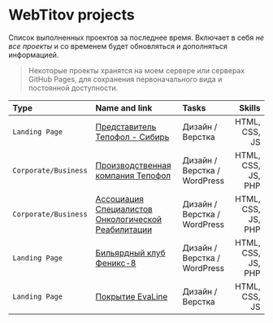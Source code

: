 # WebTitov projects

Список выполненных проектов за последнее время. Включает в себя *не все проекты* и со временем будет обновляться и дополняться информацией. 

> Некоторые проекты хранятся на моем сервере или серверах GitHub Pages, для сохранения первоначального вида и постоянной доступности.

| Type | Name and link | Tasks | Skills |
| :--- | :---          | :---  |   ---: |
| `Landing Page` | [Представитель Тепофол - Сибирь](https://sibir.tepofol.ru/) | Дизайн / Верстка | HTML, CSS, JS |
| `Corporate/Business`    | [Производственная компания Тепофол](https://tepofol.ru/) | Дизайн / Верстка / WordPress | HTML, CSS, JS, PHP |
| `Corporate/Business`    | [Ассоциация Специалистов Онкологической Реабилитации](https://#/) | Дизайн / Верстка / WordPress | HTML, CSS, JS, PHP |
| `Landing Page` | [Бильярдный клуб Феникс-8](https://#/) | Дизайн / Верстка / WordPress | HTML, CSS, JS, PHP |
| `Landing Page` | [Покрытие EvaLine](https://#/) | Дизайн / Верстка | HTML, CSS, JS |
